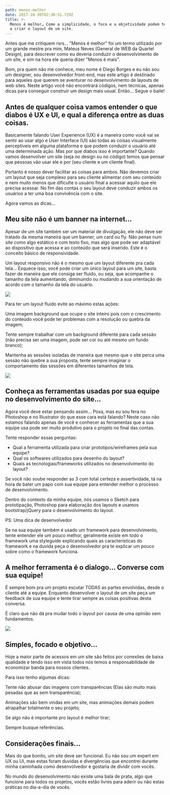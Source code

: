 ```yaml
---
path: menos-melhor
date: 2017-10-30T02:38:51.729Z
title: >-
  Menos é melhor… Como a simplicidade, o foco e a objetividade podem te auxiliar
  a criar o layout de um site.
---
```

Antes que me critiquem rsrs… "Menos é melhor" foi um termo utilizado por um grande mestre pra mim, Mateus Neves (General de WEB da Quartel Design), para descrever como eu deveria conduzir o desenvolvimento de um site, e sim na hora ele queria dizer "Menos é mais".

Bom, pra quem não me conhece, meu nome é Diego Borges e eu não sou um designer, sou desenvolvedor front-end, mas este artigo é destinado para aqueles que querem se aventurar no desenvolvimento de layouts de web sites. Neste artigo você não encontrará códigos, nem técnicas, apenas dicas para conseguir construir um design mais usual. Então… Segue o baile!

## Antes de qualquer coisa vamos entender o que diabos é UX e UI, e qual a diferença entre as duas coisas.

Basicamente falando User Experience (UX) é a maneira como você vai se sentir ao usar algo e User Interface (UI) são todas as coisas visualmente perceptíveis em alguma plataforma e que podem conduzir o usuário até uma determinada ação. Mas por que diabos isso é importante? Quando vamos desenvolver um site (seja no design ou no código) temos que pensar que pessoas vão usar ele e por (seu cliente e um cliente final).

Portanto é nosso dever facilitar as coisas para ambos. Não devemos criar um layout que seja complexo para seu cliente alimentar com seu conteúdo e nem muito menos que dificulte o usuário final a acessar aquilo que ele precisa acessar. No fim das contas o seu layout deve conduzir ambos os usuários a ter uma boa convivência com o site.

Agora vamos as dicas…

## Meu site não é um banner na internet…

Apesar de um site também ser um material de divulgação, ele não deve ser tratado da mesma maneira que um banner, um card ou fly. Não pense num site como algo estático e com texto fixo, mas algo que pode ser adaptável ao dispositivo que acessa e ao conteúdo que será inserido. Este é o conceito básico de responsividade.

Um layout responsivo não é o mesmo que um layout diferente pra cada tela… Esquece isso, você pode criar um único layout para um site, basta fazer de maneira que ele consiga ser fluido, ou seja, que acompanhe o tamanho da tela aumentando, diminuindo ou mudando a sua orientação de acordo com o tamanho da tela do usuário.

![](/assets/1_mgriiwkio7lx2tdfnhmcvw.jpeg)

Para ter um layout fluido evite ao máximo estas ações:

Uma imagem background que ocupe o site inteiro pois com o crescimento do conteúdo você pode ter problemas com a resolução ou quebra da imagem;

Tente sempre trabalhar com um background diferente para cada sessão (não precisa ser uma imagem, pode ser cor ou até mesmo um fundo branco);

Mantenha as sessões isoladas de maneira que mesmo que o site perca uma sessão não quebre a sua proposta, tente sempre imaginar o comportamento das sessões em diferentes tamanhos de tela.

![](/assets/1_sdykm4gzo9xpnyjslcjxhq.jpeg)

## Conheça as ferramentas usadas por sua equipe no desenvolvimento do site…

Agora você deve estar pensando assim… Poxa, mas eu sou fera no Photoshop e no Illustrator do que esse cara está falando? Neste caso não estamos falando apenas de você e conhecer as ferramentas que a sua equipe usa pode ser muito produtivo para o projeto no final das contas.

Tente responder essas perguntas:

* Qual a ferramenta utilizada para criar prototipos/wireframes pela sua equipe?
* Qual os softwares utilizados para desenho do layout?
* Quais as tecnologias/frameworks utilizados no desenvolvimento do layout?

Se você não soube responder as 3 com total certeza e assertividade, tá na hora de bater um papo com sua equipe para entender melhor o processo de desenvolvimento.

Dentro do contexto da minha equipe, nós usamos o Sketch para prototipação, Photoshop para elaboração dos layouts e usamos bootstrap/jQuery para o desenvolvimento do layout.

PS: Uma dica de desenvolvedor

Se na sua equipe também é usado um framework para desenvolvimento, tente entender ele um pouco melhor, geralmente existe em todo o framework uma styleguide explicando quais as características do framework e na duvida peça o desenvolvedor pra te explicar um pouco sobre como o framework funciona.

## A melhor ferramenta é o dialogo… Converse com sua equipe!

É sempre bom pra um projeto escutar TODAS as partes envolvidas, desde o cliente até a equipe. Enquanto desenvolver o layout de um site peça um feedback de sua equipe e tente tirar sempre as coisas positivas desta conversa.

É claro que não dá pra mudar todo o layout por causa de uma opinião sem fundamentos.

![](/assets/1_tdwj-bx3vdvszouwejleng.jpeg)

## Simples, focado e objetivo…

Hoje a maior parte de acessos em um site são feitos por conexões de baixa qualidade e tendo isso em vista todos nós temos a responsabilidade de economizar banda para nossos clientes.

Para isso tenho algumas dicas:

Tente não abusar das imagens com transparências (Elas são muito mais pesadas que as sem transparência);

Animações são bem vindas em um site, mas animações demais podem atrapalhar totalmente o seu projeto;

Se algo não é importante pro layout é melhor tirar;

Sempre busque referências.

## Considerações finais…

Mais do que bonito, um site deve ser funcional. Eu não sou um expert em UX ou UI, mas estas foram duvidas e divergências que encontrei durante minha caminhada como desenvolvedor e gostaria de dividir com vocês.

No mundo do desenvolvimento não existe uma bala de prata, algo que funcione para todos os projetos, vocês estão livres para aderir ou não estas práticas no dia-a-dia de vocês.
